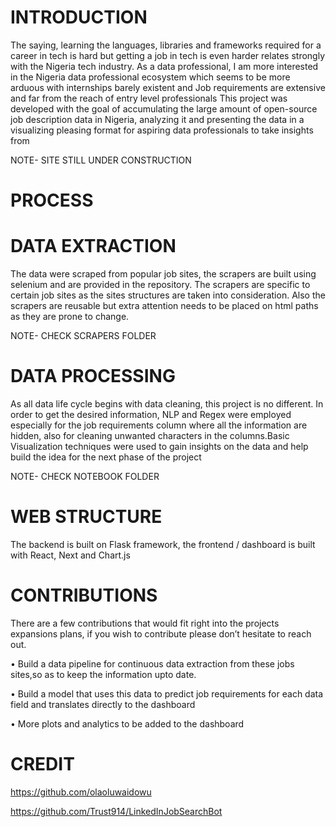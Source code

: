 # INTRODUCTION
The saying, learning the languages, libraries and frameworks required for a career in tech is hard but getting a job in tech is even harder relates strongly with the Nigeria tech industry. As a data professional, I am more interested in the Nigeria data professional ecosystem which seems to be more arduous with internships barely existent and Job requirements are extensive and far from the reach of entry level professionals
This project was developed with the goal of accumulating the large amount of open-source job description data in Nigeria, analyzing it and presenting the data in a visualizing pleasing format for aspiring data professionals to take insights from

NOTE- SITE STILL UNDER CONSTRUCTION

# PROCESS
# DATA EXTRACTION
The data were scraped from popular job sites, the scrapers are built using selenium and are provided in the repository. The scrapers are specific to certain job sites as the sites structures are taken into consideration. Also the scrapers are reusable but extra attention needs to be placed on html paths as they are prone to change.

NOTE- CHECK SCRAPERS FOLDER
# DATA PROCESSING 
As all data life cycle begins with data cleaning, this project is no different. In order to get the desired information, NLP and Regex were employed especially for the job requirements column where all the information are hidden, also for cleaning unwanted characters in the columns.Basic Visualization techniques were used to gain insights on the data and help build the idea for the next phase of the project

NOTE- CHECK NOTEBOOK FOLDER
# WEB STRUCTURE
The backend is built on Flask framework, the frontend / dashboard is built with React, Next and Chart.js
# CONTRIBUTIONS
There are a few contributions that would fit right into the projects expansions plans, if you wish to contribute please don’t hesitate to reach out. 

 •	Build a data pipeline for continuous data extraction from these jobs sites,so as to keep the information upto date.
 
 •	Build a model that uses this data to predict job requirements for each data field and translates directly to the dashboard
 
 •	More plots and analytics to be added to the dashboard
# CREDIT
https://github.com/olaoluwaidowu

https://github.com/Trust914/LinkedInJobSearchBot
